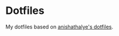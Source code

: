 Dotfiles
========

My dotfiles based on [anishathalye's dotfiles][dotfiles].

[dotfiles]: https://github.com/anishathalye/dotfiles
